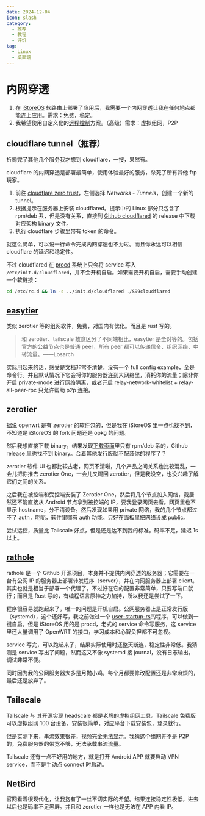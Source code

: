 ```yaml
---
date: 2024-12-04
icon: slash
category:
  - 推荐
  - 教程
  - 评价
tag:
  - Linux
  - 桌面端
---
```


# 内网穿透

1. 在 [iStoreOS](./linux/openwrt.md) 软路由上部署了应用后，我需要一个内网穿透让我在任何地点都能连上应用。需求：免费，稳定。
2. 我希望使用自定义化的[远程控制](./control.md)方案。（高级）需求：虚拟组网，P2P

## cloudflare tunnel（推荐）

折腾完了其他几个服务我才想到 cloudflare，一搜，果然有。

cloudflare 的内网穿透是部署最简单，使用体验最好的服务，杀死了所有其他 frp 玩家。

1. 前往 [cloudflare zero trust](https://one.dash.cloudflare.com/)，左侧选择 _Networks - Tunnels_，创建一个新的 tunnel。
2. 根据提示在服务器上安装 cloudflared。提示中的 Linux 部分只包含了 rpm/deb 系，但是没有关系，直接到 [Github cloudflared](https://github.com/cloudflare/cloudflared) 的 release 中下载对应架构 binary 文件。
3. 执行 cloudflare 步骤里带有 token 的命令。

就这么简单，可以说一行命令完成内网穿透也不为过。而且你永远可以相信 cloudflare 的延迟和稳定性。

不过 cloudflared 在 [procd](./linux/openwrt.md#服务) 系统上只会将 service 写入 `/etc/init.d/cloudflared`，并不会开机自启。如果需要开机自启，需要手动创建一个软链接：

```sh
cd /etc/rc.d && ln -s ../init.d/cloudflared ./S99cloudflared
```

## [easytier](https://easytier.cn/)

类似 zerotier 等的组网软件，免费，对国内有优化。而且是 rust 写的。

> 和 zerotier、tailscale 故意区分了不同端相比，easytier 是全对等的。包括官方的公益节点也是普通 peer，所有 peer 都可以传递信令、组织网络、中转流量。——Losarch

实际用起来的话，感受是文档非常不清楚，没有一个 full config example，全是命令行。并且默认情况下它会将你的服务器连到大网络里，消耗你的流量；除非你开启 private-mode 进行网络隔离，或者开启 relay-network-whitelist + relay-all-peer-rpc 只允许帮助 p2p 连接。

## zerotier

[据说](https://openwrt.org/docs/guide-user/services/vpn/zerotier) openwrt 是有 zerotier 的软件包的，但是我在 iStoreOS 里一点也找不到，不知道是 iStoreOS 的 fork 问题还是 opkg 的问题。

然后我想直接下载 binary，结果发现[下载页面](https://www.zerotier.com/download)里只有 rpm/deb 系的，Github release 里也找不到 binary。合着其他发行版就不配装你的程序了？

zerotier 软件 UI 也都比较古老，网页不清晰，几个产品之间关系也比较混乱，一会儿把你推去 zerotier One，一会儿又踢回 zerotier，但是我没空，也没兴趣了解它们之间的关系。

之后我在被控端和受控端安装了 Zerotier One，然后将几个节点加入网络，我居然还不能直接从 Android 节点拿到被控端的 IP，要我登录网页去看。网页里也不显示 hostname，分不清设备。然后发现如果用 private 网络，我的几个节点都过不了 auth，呃呃，软件里哪有 auth 功能。只好在面板里把网络设成 public。

尝试远控，质量比 Tailscale 好点，但是还是达不到我的标准。码率不足，延迟 1s 以上。

## [rathole](https://github.com/rapiz1/rathole)

rathole 是一个 Github 开源项目，本身并不提供内网穿透的服务器；它需要在一台有公网 IP 的服务器上部署转发程序（server），并在内网服务器上部署 client。其实也就是相当于部署一个代理了。不过好在它的配置非常简单，只要写端口就行；而且是 Rust 写的，有编程语言原神之力加持，所以我还是尝试了一下。

程序很容易就跑起来了，唯一的问题是开机自启。公网服务器上是正常发行版（systemd），这个还好写，我之前做过一个 [user-startup-rs](https://github.com/lxl66566/user-startup-rs)的程序，可以做到一键自启。但是 iStoreOS 用的是 procd，老式的 service 命令写服务，这 service 里还大量调用了 OpenWRT 的接口，学习成本和心智负担都不可忽视。

service 写完，可以跑起来了，结果实际使用时还整天断连，稳定性非常低。我猜测是 service 写出了问题，然而这又不像 systemd 接 journal，没有日志输出，调试非常不便。

同时因为我的公网服务器大多是月抛小鸡，每个月都要修改配置还是非常麻烦的，最后还是放弃了。

## Tailscale

Tailscale 与 其开源实现 headscale 都是老牌的虚拟组网工具。Tailscale 免费版可以虚拟组网 100 台设备。安装很简单，对应平台下载安装包，登录就行。

但是实测下来，串流效果很差，视频完全无法显示。我猜这个组网并不是 P2P 的，免费服务器的带宽不够，无法承载串流流量。

Tailscale 还有一点不好用的地方，就是打开 Android APP 就要启动 VPN service，而不是手动点 connect 时启动。

## NetBird

官网看着很现代化，让我抱有了一丝不切实际的希望。结果连接稳定性极低，进去以后也是码率不足黑屏。并且和 zerotier 一样也是无法在 APP 内看 IP。
